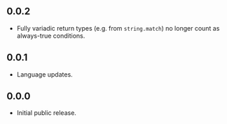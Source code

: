 ## 0.0.2

* Fully variadic return types (e.g. from `string.match`) no longer count as always-true conditions.

## 0.0.1

* Language updates.

## 0.0.0

* Initial public release.
